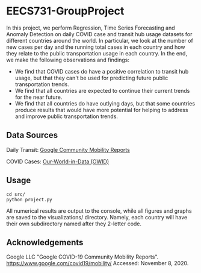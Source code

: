 # EECS731-GroupProject

In this project, we perform Regression, Time Series Forecasting and Anomaly Detection on daily COVID case and transit hub usage datasets for different countries around the world. In particular, we look at the number of new cases per day and the running total cases in each country and how they relate to the public transportation usage in each country. In the end, we make the following observations and findings:

- We find that COVID cases do have a positive correlation to transit hub usage, but that they can't be used for predicting future public transportation trends.
- We find that all countries are expected to continue their current trends for the near future.
- We find that all countries do have outlying days, but that some countries produce results that would have more potential for helping to address and improve public transportation trends.

## Data Sources

Daily Transit: [Google Community Mobility Reports](https://www.google.com/covid19/mobility/)

COVID Cases: [Our-World-in-Data (OWID)](https://ourworldindata.org/coronavirus-source-data)

## Usage

	cd src/
	python project.py 
	
All numerical results are output to the console, while all figures and graphs are saved to the visualizations/ directory. Namely, each country will have their own subdirectory named after they 2-letter code.

## Acknowledgements

Google LLC "Google COVID-19 Community Mobility Reports".
https://www.google.com/covid19/mobility/ Accessed: November 8, 2020.

